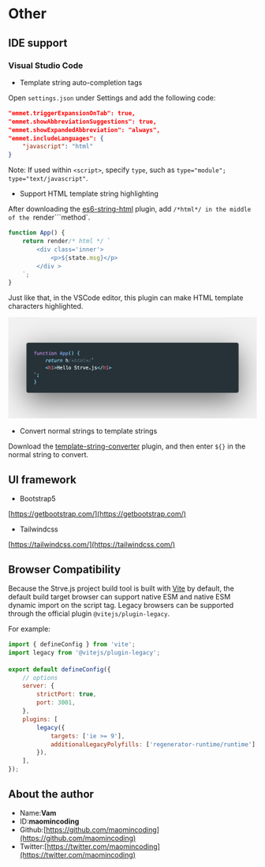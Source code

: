 # Other

## IDE support

### Visual Studio Code

- Template string auto-completion tags

Open `settings.json` under Settings and add the following code:

```json
"emmet.triggerExpansionOnTab": true,
"emmet.showAbbreviationSuggestions": true,
"emmet.showExpandedAbbreviation": "always",
"emmet.includeLanguages": {
    "javascript": "html"
}
```

Note: If used within `<script>`, specify `type`, such as `type="module"; type="text/javascript"`.

- Support HTML template string highlighting

After downloading the [es6-string-html](https://marketplace.visualstudio.com/items?itemName=Tobermory.es6-string-html) plugin, add `/*html*/ in the middle of the `render```method`.

```js
function App() {
	return render/* html */ `
        <div class='inner'>
            <p>${state.msg}</p>
        </div >
    `;
}
```

Just like that, in the VSCode editor, this plugin can make HTML template characters highlighted.

![](./../img/code1.png)

- Convert normal strings to template strings

Download the [template-string-converter](https://marketplace.visualstudio.com/items?itemName=meganrogge.template-string-converter) plugin, and then enter `${}` in the normal string to convert.

## UI framework

- Bootstrap5

[https://getbootstrap.com/](https://getbootstrap.com/)

- Tailwindcss

[https://tailwindcss.com/](https://tailwindcss.com/)

## Browser Compatibility

Because the Strve.js project build tool is built with [Vite](https://vitejs.dev/) by default, the default build target browser can support native ESM and native ESM dynamic import on the script tag. Legacy browsers can be supported through the official plugin `@vitejs/plugin-legacy`.

For example:

```js
import { defineConfig } from 'vite';
import legacy from '@vitejs/plugin-legacy';

export default defineConfig({
	// options
	server: {
		strictPort: true,
		port: 3001,
	},
	plugins: [
		legacy({
			targets: ['ie >= 9'],
			additionalLegacyPolyfills: ['regenerator-runtime/runtime'],
		}),
	],
});
```

## About the author

- Name:**Vam**
- ID:**maomincoding**
- Github:[https://github.com/maomincoding](https://github.com/maomincoding)
- Twitter:[https://twitter.com/maomincoding](https://twitter.com/maomincoding)
